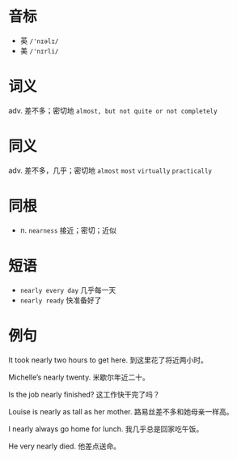 # 音标

- 英 `/'nɪəlɪ/`
- 美 `/'nɪrli/`

# 词义

adv. 差不多；密切地
`almost, but not quite or not completely`

# 同义

adv. 差不多，几乎；密切地
`almost` `most` `virtually` `practically`

# 同根

- n. `nearness` 接近；密切；近似

# 短语

- `nearly every day` 几乎每一天
- `nearly ready` 快准备好了

# 例句

It took nearly two hours to get here.
到这里花了将近两小时。

Michelle’s nearly twenty.
米歇尔年近二十。

Is the job nearly finished?
这工作快干完了吗？

Louise is nearly as tall as her mother.
路易丝差不多和她母亲一样高。

I nearly always go home for lunch.
我几乎总是回家吃午饭。

He very nearly died.
他差点送命。


